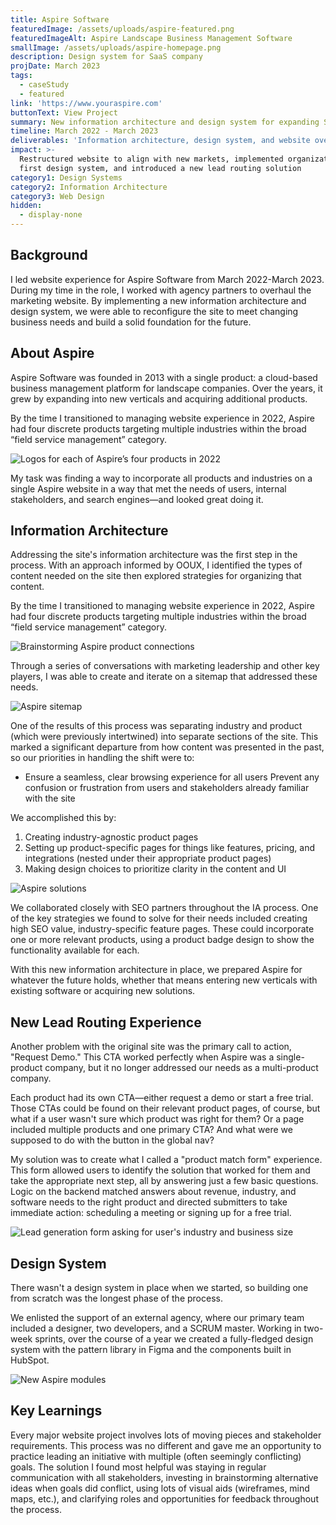 ```yaml
---
title: Aspire Software
featuredImage: /assets/uploads/aspire-featured.png
featuredImageAlt: Aspire Landscape Business Management Software
smallImage: /assets/uploads/aspire-homepage.png
description: Design system for SaaS company
projDate: March 2023
tags:
  - caseStudy
  - featured
link: 'https://www.youraspire.com'
buttonText: View Project
summary: New information architecture and design system for expanding SaaS company
timeline: March 2022 - March 2023
deliverables: 'Information architecture, design system, and website overhaul'
impact: >-
  Restructured website to align with new markets, implemented organization's
  first design system, and introduced a new lead routing solution
category1: Design Systems
category2: Information Architecture
category3: Web Design
hidden:
  - display-none
---
```

## Background

I led website experience for Aspire Software from March 2022-March 2023. During my time in the role, I worked with agency partners to overhaul the marketing website. By implementing a new information architecture and design system, we were able to reconfigure the site to meet changing business needs and build a solid foundation for the future.

## About Aspire

Aspire Software was founded in 2013 with a single product: a cloud-based business management platform for landscape companies. Over the years, it grew by expanding into new verticals and acquiring additional products.

By the time I transitioned to managing website experience in 2022, Aspire had four discrete products targeting multiple industries within the broad “field service management” category.

![Logos for each of Aspire’s four products in 2022](/assets/uploads/aspire-logos.jpeg)

My task was finding a way to incorporate all products and industries on a single Aspire website in a way that met the needs of users, internal stakeholders, and search engines—and looked great doing it.

## Information Architecture

Addressing the site's information architecture was the first step in the process. With an approach informed by OOUX, I identified the types of content needed on the site then explored strategies for organizing that content.

By the time I transitioned to managing website experience in 2022, Aspire had four discrete products targeting multiple industries within the broad “field service management” category.

![Brainstorming Aspire product connections](/assets/uploads/aspire-brainstorm2.jpeg)

Through a series of conversations with marketing leadership and other key players, I was able to create and iterate on a sitemap that addressed these needs.

![Aspire sitemap](/assets/uploads/aspire-sitemap.jpeg)

One of the results of this process was separating industry and product (which were previously intertwined) into separate sections of the site. This marked a significant departure from how content was presented in the past, so our priorities in handling the shift were to:

* Ensure a seamless, clear browsing experience for all users
  Prevent any confusion or frustration from users and stakeholders already familiar with the site

We accomplished this by:

1. Creating industry-agnostic product pages
2. Setting up product-specific pages for things like features, pricing, and integrations (nested under their appropriate product pages)
3. Making design choices to prioritize clarity in the content and UI

![Aspire solutions](/assets/uploads/aspire-solutions.jpeg)

We collaborated closely with SEO partners throughout the IA process. One of the key strategies we found to solve for their needs included creating high SEO value, industry-specific feature pages. These could incorporate one or more relevant products, using a product badge design to show the functionality available for each.

With this new information architecture in place, we prepared Aspire for whatever the future holds, whether that means entering new verticals with existing software or acquiring new solutions.

## New Lead Routing Experience

Another problem with the original site was the primary call to action, "Request Demo." This CTA worked perfectly when Aspire was a single-product company, but it no longer addressed our needs as a multi-product company.

Each product had its own CTA—either request a demo or start a free trial. Those CTAs could be found on their relevant product pages, of course, but what if a user wasn't sure which product was right for them? Or a page included multiple products and one primary CTA? And what were we supposed to do with the button in the global nav?

My solution was to create what I called a "product match form" experience. This form allowed users to identify the solution that worked for them and take the appropriate next step, all by answering just a few basic questions. Logic on the backend matched answers about revenue, industry, and software needs to the right product and directed submitters to take immediate action: scheduling a meeting or signing up for a free trial.

![Lead generation form asking for user's industry and business size](/assets/uploads/aspire-pmf-v2.jpeg)

## Design System

There wasn't a design system in place when we started, so building one from scratch was the longest phase of the process.

We enlisted the support of an external agency, where our primary team included a designer, two developers, and a SCRUM master. Working in two-week sprints, over the course of a year we created a fully-fledged design system with the pattern library in Figma and the components built in HubSpot.

![New Aspire modules](/assets/uploads/aspire-modules.jpeg)

## Key Learnings

Every major website project involves lots of moving pieces and stakeholder requirements. This process was no different and gave me an opportunity to practice leading an initiative with multiple (often seemingly conflicting) goals. The solution I found most helpful was staying in regular communication with all stakeholders, investing in brainstorming alternative ideas when goals did conflict, using lots of visual aids (wireframes, mind maps, etc.), and clarifying roles and opportunities for feedback throughout the process.
